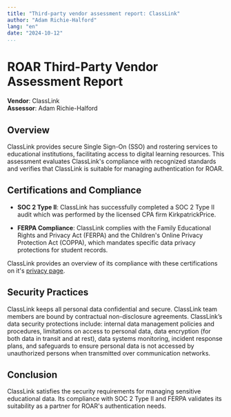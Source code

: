 ```yaml
---
title: "Third-party vendor assessment report: ClassLink"
author: "Adam Richie-Halford"
lang: "en"
date: "2024-10-12"
...
```


# ROAR Third-Party Vendor Assessment Report

**Vendor**: ClassLink\
**Assessor**: Adam Richie-Halford

## Overview

ClassLink provides secure Single Sign-On (SSO) and rostering services to educational institutions, facilitating access to digital learning resources. This assessment evaluates ClassLink's compliance with recognized standards and verifies that ClassLink is suitable for managing authentication for ROAR.

## Certifications and Compliance

- **SOC 2 Type II**: ClassLink has successfully completed a SOC 2 Type II audit which was performed by the licensed CPA firm KirkpatrickPrice.

- **FERPA Compliance**: ClassLink complies with the Family Educational Rights and Privacy Act (FERPA) and the Children's Online Privacy Protection Act (COPPA), which mandates specific data privacy protections for student records.

ClassLink provides an overview of its compliance with these certifications on it's [privacy page](https://www.classlink.com/company/privacy).

## Security Practices

ClassLink keeps all personal data confidential and secure. ClassLink team members are bound by contractual non-disclosure agreements. ClassLink’s data security protections include: internal data management policies and procedures, limitations on access to personal data, data encryption (for both data in transit and at rest), data systems monitoring, incident response plans, and safeguards to ensure personal data is not accessed by unauthorized persons when transmitted over communication networks.

## Conclusion

ClassLink satisfies the security requirements for managing sensitive educational data. Its compliance with SOC 2 Type II and FERPA validates its suitability as a partner for ROAR's authentication needs.
